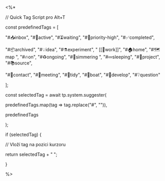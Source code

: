 <%*  

  

// Quick Tag Script pro Alt+T  

  

const predefinedTags = [  

  

"#📥inbox", "#🔄active", "#⏳waiting", "#🎯priority-high", "#✅completed",  

  

"#📦archived", "#💡idea", "#⚗️experiment", " [[💼work]]", "#🏠home", "#🗺️map ", "#🔥on", "#♻️ongoing", "#🌊simmering ", "#💤sleeping", "#🚀project", "#📚source",  

  

"#👤contact", "#🤝meeting", "#🧹tidy", "#🚤boat", "#🌱develop", "#❔question"  

  

];  

  

  

  

const selectedTag = await tp.system.suggester(  

  

predefinedTags.map(tag => tag.replace("#", "")),  

  

predefinedTags  

  

);  

  

  

  

if (selectedTag) {  

  

// Vloží tag na pozici kurzoru  

  

return selectedTag + " ";  

  

}  

  

%>